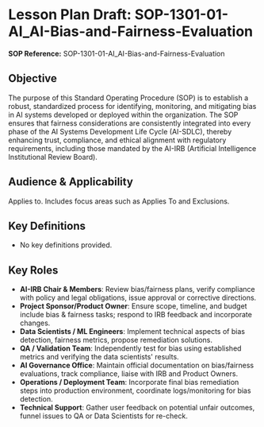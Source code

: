 # Lesson Plan Draft: SOP-1301-01-AI_AI-Bias-and-Fairness-Evaluation

**SOP Reference:** SOP-1301-01-AI_AI-Bias-and-Fairness-Evaluation

## Objective

The purpose of this Standard Operating Procedure (SOP) is to establish a robust, standardized process for identifying, monitoring, and mitigating bias in AI systems developed or deployed within the organization. The SOP ensures that fairness considerations are consistently integrated into every phase of the AI Systems Development Life Cycle (AI-SDLC), thereby enhancing trust, compliance, and ethical alignment with regulatory requirements, including those mandated by the AI-IRB (Artificial Intelligence Institutional Review Board).

## Audience & Applicability

Applies to. Includes focus areas such as Applies To and Exclusions.

## Key Definitions

- No key definitions provided.

## Key Roles

- **AI-IRB Chair & Members**: Review bias/fairness plans, verify compliance with policy and legal obligations, issue approval or corrective directions.
- **Project Sponsor/Product Owner**: Ensure scope, timeline, and budget include bias & fairness tasks; respond to IRB feedback and incorporate changes.
- **Data Scientists / ML Engineers**: Implement technical aspects of bias detection, fairness metrics, propose remediation solutions.
- **QA / Validation Team**: Independently test for bias using established metrics and verifying the data scientists' results.
- **AI Governance Office**: Maintain official documentation on bias/fairness evaluations, track compliance, liaise with IRB and Product Owners.
- **Operations / Deployment Team**: Incorporate final bias remediation steps into production environment, coordinate logs/monitoring for bias detection.
- **Technical Support**: Gather user feedback on potential unfair outcomes, funnel issues to QA or Data Scientists for re-check.

